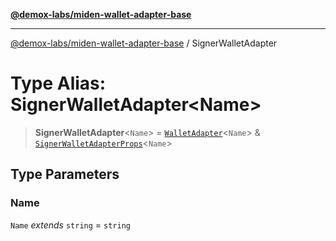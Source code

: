 [**@demox-labs/miden-wallet-adapter-base**](../README.md)

***

[@demox-labs/miden-wallet-adapter-base](../README.md) / SignerWalletAdapter

# Type Alias: SignerWalletAdapter\<Name\>

> **SignerWalletAdapter**\<`Name`\> = [`WalletAdapter`](WalletAdapter.md)\<`Name`\> & [`SignerWalletAdapterProps`](../interfaces/SignerWalletAdapterProps.md)\<`Name`\>

## Type Parameters

### Name

`Name` *extends* `string` = `string`
